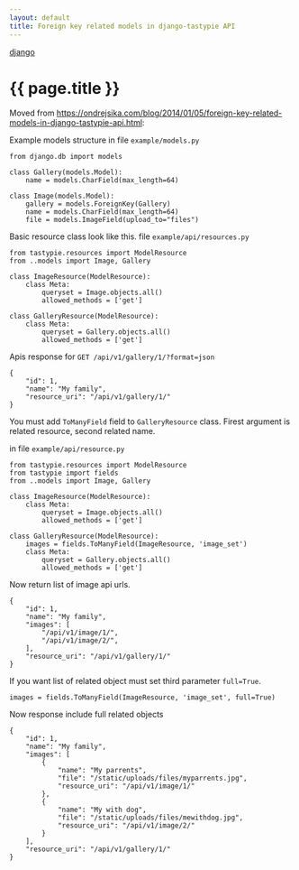 ```yaml
---
layout: default
title: Foreign key related models in django-tastypie API
---
```


[django](.)

# {{ page.title }}


Moved from <https://ondrejsika.com/blog/2014/01/05/foreign-key-related-models-in-django-tastypie-api.html>:

Example models structure in file `example/models.py`

    from django.db import models

    class Gallery(models.Model):
        name = models.CharField(max_length=64)

    class Image(models.Model):
        gallery = models.ForeignKey(Gallery)
        name = models.CharField(max_length=64)
        file = models.ImageField(upload_to="files")

Basic resource class look like this. file `example/api/resources.py`

    from tastypie.resources import ModelResource
    from ..models import Image, Gallery

    class ImageResource(ModelResource):
        class Meta:
            queryset = Image.objects.all()
            allowed_methods = ['get']

    class GalleryResource(ModelResource):
        class Meta:
            queryset = Gallery.objects.all()
            allowed_methods = ['get']

Apis response for `GET /api/v1/gallery/1/?format=json`

    {
        "id": 1,
        "name": "My family",
        "resource_uri": "/api/v1/gallery/1/"
    }

You must add `ToManyField` field to `GalleryResource` class. Firest argument is related resource, second related name.

in file `example/api/resource.py`

    from tastypie.resources import ModelResource
    from tastypie import fields
    from ..models import Image, Gallery

    class ImageResource(ModelResource):
        class Meta:
            queryset = Image.objects.all()
            allowed_methods = ['get']

    class GalleryResource(ModelResource):
        images = fields.ToManyField(ImageResource, 'image_set')
        class Meta:
            queryset = Gallery.objects.all()
            allowed_methods = ['get']

Now return list of image api urls.

    {
        "id": 1,
        "name": "My family",
        "images": [
            "/api/v1/image/1/",
            "/api/v1/image/2/",
        ],
        "resource_uri": "/api/v1/gallery/1/"
    }

If you want list of related object must set third parameter `full=True`.

    images = fields.ToManyField(ImageResource, 'image_set', full=True)

Now response include full related objects

    {
        "id": 1,
        "name": "My family",
        "images": [
            {
                "name": "My parrents",
                "file": "/static/uploads/files/myparrents.jpg",
                "resource_uri": "/api/v1/image/1/"
            },
            {
                "name": "My with dog",
                "file": "/static/uploads/files/mewithdog.jpg",
                "resource_uri": "/api/v1/image/2/"
            }
        ],
        "resource_uri": "/api/v1/gallery/1/"
    }

